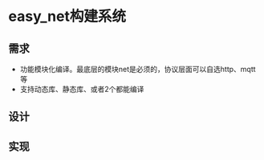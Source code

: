 # easy_net构建系统

## 需求

- 功能模块化编译。最底层的模块net是必须的，协议层面可以自选http、mqtt等
- 支持动态库、静态库、或者2个都能编译

## 设计




## 实现